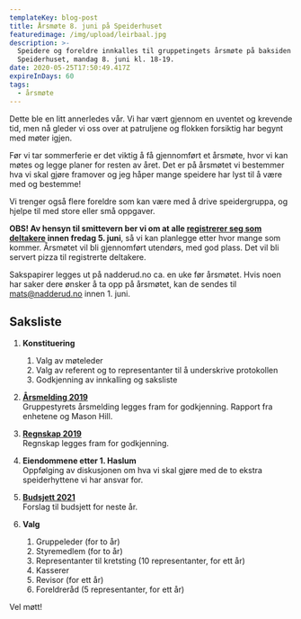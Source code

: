 ```yaml
---
templateKey: blog-post
title: Årsmøte 8. juni på Speiderhuset
featuredimage: /img/upload/leirbaal.jpg
description: >-
  Speidere og foreldre innkalles til gruppetingets årsmøte på baksiden av
  Speiderhuset, mandag 8. juni kl. 18-19.
date: 2020-05-25T17:50:49.417Z
expireInDays: 60
tags:
  - årsmøte
---
```

Dette ble en litt annerledes vår. Vi har vært gjennom en uventet og krevende tid, men nå gleder vi oss over at patruljene og flokken forsiktig har begynt med møter igjen.

Før vi tar sommerferie er det viktig å få gjennomført et årsmøte, hvor vi kan møtes og legge planer for resten av året. Det er på årsmøtet vi bestemmer hva vi skal gjøre framover og jeg håper mange speidere har lyst til å være med og bestemme!

Vi trenger også flere foreldre som kan være med å drive speidergruppa, og hjelpe til med store eller små oppgaver.

**OBS! Av hensyn til smittevern ber vi om at alle [registrerer seg som deltakere](https://forms.gle/iE3fKmLAgTMFDMmF8) innen fredag 5. juni**, så vi kan planlegge etter hvor mange som kommer. Årsmøtet vil bli gjennomført utendørs, med god plass. Det vil bli servert pizza til registrerte deltakere.

Sakspapirer legges ut på nadderud.no ca. en uke før årsmøtet. Hvis noen har saker dere ønsker å ta opp på årsmøtet, kan de sendes til [mats@nadderud.no](mailto:mats@nadderud.no) innen 1. juni.

## Saksliste

1. **Konstituering**

   1. Valg av møteleder
   2. Valg av referent og to representanter til å underskrive protokollen
   3. Godkjenning av innkalling og saksliste
2. **[Årsmelding 2019](https://docs.google.com/document/d/e/2PACX-1vQ7COFw5tgyFnr_ZJrzM8B7mMcC9r_8nU1Nmv1xeE348r3huOo9haochSbsRF5xlamFDyQ-_90jtya1/pub)**\
   Gruppestyrets årsmelding legges fram for godkjenning. Rapport fra enhetene og Mason Hill.
3. **[Regnskap 2019](https://drive.google.com/file/d/1w109Ti6FyHXvepxszRNdDByDCQDwuwb8/view?usp=sharing)**\
   Regnskap legges fram for godkjenning.
4. **Eiendommene etter 1. Haslum**\
   Oppfølging av diskusjonen om hva vi skal gjøre med de to ekstra speiderhyttene vi har ansvar for.
5. **[Budsjett 2021](https://docs.google.com/spreadsheets/d/e/2PACX-1vSEb-DOGxZX4M6YBHZX792HgYRenybNi89UdJz8tYYBI1V7D-8VzogTUzMEZdk--aeMgtJRIqsnJaYe/pubhtml?gid=0&single=true)**\
   Forslag til budsjett for neste år.
6. **Valg**

   1. Gruppeleder (for to år)
   2. Styremedlem (for to år)
   3. Representanter til kretsting (10 representanter, for ett år)
   4. Kasserer
   5. Revisor (for ett år)
   6. Foreldreråd (5 representanter, for ett år)

Vel møtt!